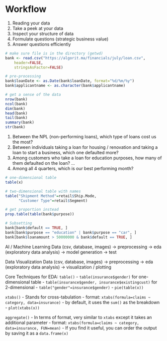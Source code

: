 # Workflow
1. Reading your data
2. Take a peek at your data
3. Inspect your structure of data
4. Formulate questions (strategic business value)
5. Answer questions efficiently

```r
# make sure file is in the directory (getwd)
bank <- read.csv("https://algorit.ma/financials/july/loan.csv", 
	header=FALSE, 
	stringsAsFactor=FALSE)

# pre-processing
bank$loanDate <- as.Date(bank$loanDate, format="%d/%m/%y")
bank$applicantname <- as.character(bank$applicantname)

# get a sense of the data
nrow(bank)
ncol(bank)
dim(bank)
head(bank)
tail(bank)
summary(bank)
str(bank)
```

1. Between the NPL (non-performing loans), which type of loans cost us the most?
2. Between individuals taking a loan for housing / renovation and taking a loan to start a business, which one defaulted more?
3. Among customers who take a loan for education purposes, how many of them defaulted on the loan?
...
5. Among all 4 quarters, which is our best performing month?

```r
# one-dimensional table
table(x)

# two-dimensional table with names
table("Shipment Method"=retail$Ship.Mode, 
      "Customer Type"=retail$Segment)

# get proportion instead
prop.table(table(bank$purpose))

# Subsetting
bank[bank$default == TRUE, ]
bank[bank$purpose == "education" | bank$purpose == "car", ]
bank[bank$loanamount > 50000000 & bank$default == TRUE, ]
```


AI / Machine Learning
Data (csv, database, images) -> preprocessing -> eda (exploratory data analysis) -> model generation -> test

Data Visualization
Data (csv, database, images) -> preprocessing -> eda (exploratory data analysis) -> visualization / plotting

Core Techniques for EDA:
`table()`
	- `table(insurance$gender)` for one-dimensional table
	- `table(insurance$gender, insurance$existingcust)` for 2-dimensional
	- `table("gender"=insurance$gender)`
	- `pie(table(x))`

`xtabs()`
	- Stands for cross-tabulation
	- format: `xtabs(formula=claims ~ category, data=insurance)`
	- by default, it uses the `sum()` as the breakdown
	- `plot(xtabs(x))`

`aggregate()`
	- In terms of format, very similar to `xtabs` except it takes an additional parameter
	- format: `xtabs(formula=claims ~ category, data=insurance, FUN=mean)`
	- If you find it useful, you can order the output by saving it as a `data.frame(x)`




 










